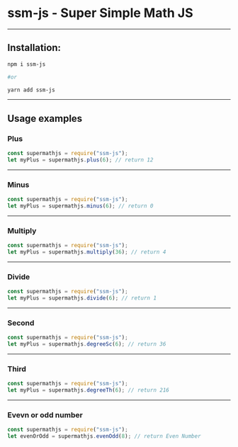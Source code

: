 # ssm-js - Super Simple Math JS

---

## Installation:

```bash
npm i ssm-js

#or

yarn add ssm-js
```

---

## Usage examples

### Plus

```javascript
const supermathjs = require("ssm-js");
let myPlus = supermathjs.plus(6); // return 12
```

---

### Minus

```javascript
const supermathjs = require("ssm-js");
let myPlus = supermathjs.minus(6); // return 0
```

---

### Multiply

```javascript
const supermathjs = require("ssm-js");
let myPlus = supermathjs.multiply(36); // return 4
```

---

### Divide

```javascript
const supermathjs = require("ssm-js");
let myPlus = supermathjs.divide(6); // return 1
```

---

### Second

```javascript
const supermathjs = require("ssm-js");
let myPlus = supermathjs.degreeSc(6); // return 36
```

---

### Third

```javascript
const supermathjs = require("ssm-js");
let myPlus = supermathjs.degreeTh(6); // return 216
```

---

### Evevn or odd number

```javascript
const supermathjs = require("ssm-js");
let evenOrOdd = supermathjs.evenOdd(8); // return Even Number
```
